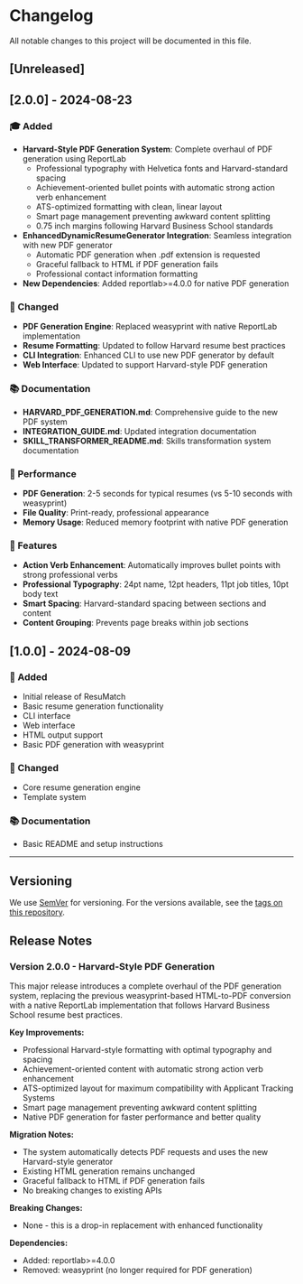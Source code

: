 # Changelog

All notable changes to this project will be documented in this file.

## [Unreleased]

## [2.0.0] - 2024-08-23

### 🎓 Added
- **Harvard-Style PDF Generation System**: Complete overhaul of PDF generation using ReportLab
  - Professional typography with Helvetica fonts and Harvard-standard spacing
  - Achievement-oriented bullet points with automatic strong action verb enhancement
  - ATS-optimized formatting with clean, linear layout
  - Smart page management preventing awkward content splitting
  - 0.75 inch margins following Harvard Business School standards
- **EnhancedDynamicResumeGenerator Integration**: Seamless integration with new PDF generator
  - Automatic PDF generation when .pdf extension is requested
  - Graceful fallback to HTML if PDF generation fails
  - Professional contact information formatting
- **New Dependencies**: Added reportlab>=4.0.0 for native PDF generation

### 🔧 Changed
- **PDF Generation Engine**: Replaced weasyprint with native ReportLab implementation
- **Resume Formatting**: Updated to follow Harvard resume best practices
- **CLI Integration**: Enhanced CLI to use new PDF generator by default
- **Web Interface**: Updated to support Harvard-style PDF generation

### 📚 Documentation
- **HARVARD_PDF_GENERATION.md**: Comprehensive guide to the new PDF system
- **INTEGRATION_GUIDE.md**: Updated integration documentation
- **SKILL_TRANSFORMER_README.md**: Skills transformation system documentation

### 🚀 Performance
- **PDF Generation**: 2-5 seconds for typical resumes (vs 5-10 seconds with weasyprint)
- **File Quality**: Print-ready, professional appearance
- **Memory Usage**: Reduced memory footprint with native PDF generation

### 🎯 Features
- **Action Verb Enhancement**: Automatically improves bullet points with strong professional verbs
- **Professional Typography**: 24pt name, 12pt headers, 11pt job titles, 10pt body text
- **Smart Spacing**: Harvard-standard spacing between sections and content
- **Content Grouping**: Prevents page breaks within job sections

## [1.0.0] - 2024-08-09

### 🎯 Added
- Initial release of ResuMatch
- Basic resume generation functionality
- CLI interface
- Web interface
- HTML output support
- Basic PDF generation with weasyprint

### 🔧 Changed
- Core resume generation engine
- Template system

### 📚 Documentation
- Basic README and setup instructions

---

## Versioning

We use [SemVer](http://semver.org/) for versioning. For the versions available, see the [tags on this repository](https://github.com/akabbas/resumatch/tags).

## Release Notes

### Version 2.0.0 - Harvard-Style PDF Generation
This major release introduces a complete overhaul of the PDF generation system, replacing the previous weasyprint-based HTML-to-PDF conversion with a native ReportLab implementation that follows Harvard Business School resume best practices.

**Key Improvements:**
- Professional Harvard-style formatting with optimal typography and spacing
- Achievement-oriented content with automatic strong action verb enhancement
- ATS-optimized layout for maximum compatibility with Applicant Tracking Systems
- Smart page management preventing awkward content splitting
- Native PDF generation for faster performance and better quality

**Migration Notes:**
- The system automatically detects PDF requests and uses the new Harvard-style generator
- Existing HTML generation remains unchanged
- Graceful fallback to HTML if PDF generation fails
- No breaking changes to existing APIs

**Breaking Changes:**
- None - this is a drop-in replacement with enhanced functionality

**Dependencies:**
- Added: reportlab>=4.0.0
- Removed: weasyprint (no longer required for PDF generation) 